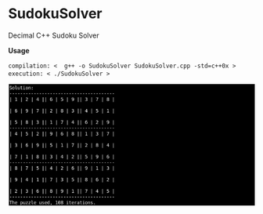 # SudokuSolver
Decimal C++ Sudoku Solver

__Usage__

    compilation: <  g++ -o SudokuSolver SudokuSolver.cpp -std=c++0x >
    execution: < ./SudokuSolver >
    
![Solution Output](/solution.PNG)
